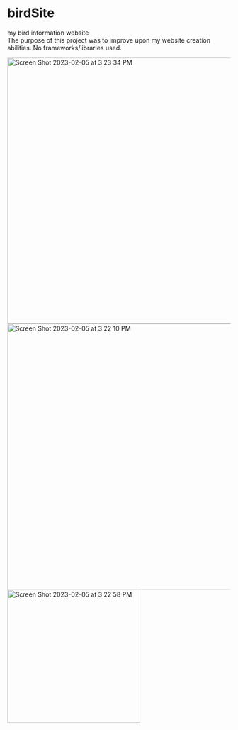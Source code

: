 # birdSite

my bird information website <br>
The purpose of this project was to improve upon my website creation abilities. No frameworks/libraries used.

<img width="600" alt="Screen Shot 2023-02-05 at 3 23 34 PM" src="https://user-images.githubusercontent.com/118981344/216851928-e23917ce-7a35-44a6-9370-79d0fa0ab1f4.png"><br>
<img width="600" alt="Screen Shot 2023-02-05 at 3 22 10 PM" src="https://user-images.githubusercontent.com/118981344/216851941-54c65204-2a55-48ad-bc89-033673416d24.png"><br>
<img width="300" alt="Screen Shot 2023-02-05 at 3 22 58 PM" src="https://user-images.githubusercontent.com/118981344/216851956-dc11c212-3f7e-44e4-b5be-96e408f5c29b.png">
